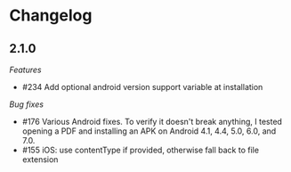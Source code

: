 Changelog
==========================

2.1.0
----------------

*Features*
* #234 Add optional android version support variable at installation

*Bug fixes*
* #176 Various Android fixes. To verify it doesn't break anything, I tested opening a PDF and installing an APK on Android 4.1, 4.4, 5.0, 6.0, and 7.0.
* #155 iOS: use contentType if provided, otherwise fall back to file extension